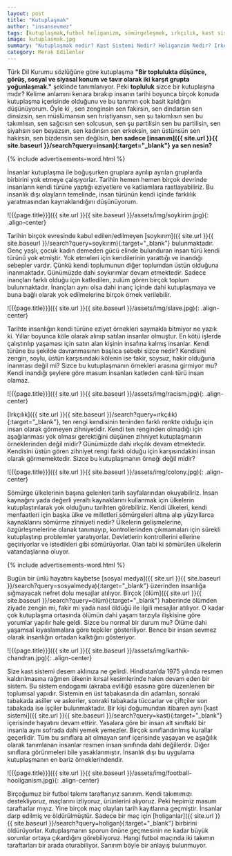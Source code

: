 ```yaml
---
layout: post
title: "Kutuplaşmak"
author: "insansevmez"
tags: [kutuplaşmak,futbol holiganizm, sömürgeleşmek, ırkçılık, kast sistemi,futbolda şiddet,kutuplaşmak nedir,toplumsal sorunlar]
image: kutuplasmak.jpg
summary: "Kutuplaşmak nedir? Kast Sistemi Nedir? Holiganzim Nedir? Irkçılık Nedir? Sömürgeleştirme Nedir? Futbolda Şiddet"
category: Merak Edilenler
---
```


Türk Dil Kurumu sözlüğüne göre kutuplaşma **"Bir toplulukta düşünce, görüş, sosyal ve siyasal konum ve tavır olarak iki karşıt grupta yoğunlaşmak."** şeklinde tanımlanıyor. Peki **topluluk** sizce bir kutuplaşma mıdır? Kelime anlamını kenara bırakıp insanın tarihi boyunca birçok konuda kutuplaşma içerisinde olduğunu ve bu tanımın çok basit kaldığını düşünüyorum. Öyle ki , sen zenginsin sen fakirsin, sen dindarsın sen dinsizsin, sen müslümansın sen hristiyansın, sen şu takımlısın sen bu takımlısın, sen sağcısın sen solcusun, sen şu partilisin sen bu partilisin, sen siyahsın sen beyazsın, sen kadınsın sen erkeksin, sen üstünsün sen hakirsin, sen bizdensin sen değilsin, **ben sadece [insanım]({{ site.url }}{{ site.baseurl }}/search?query=insan){:target="_blank"} ya sen nesin?**

{% include advertisements-word.html %}

İnsanlar kutuplaşma ile boğuşurken gruplara ayrılıp ayrılan gruplarda birbirini yok etmeye çalışıyorlar. Tarihin hemen hemen birçok devrinde insanların kendi türüne yaptığı eziyetlere ve katliamlara rastlayabiliriz. Bu insanlık dışı olayların temelinde, insan türünün kendi içinde farklılık yaratmasından kaynaklandığını düşünüyorum.  

![{{page.title}}]({{ site.url }}{{ site.baseurl }}/assets/img/soykirim.jpg){: .align-center}

Tarihin birçok evresinde kabul edilen/edilmeyen [soykırım]({{ site.url }}{{ site.baseurl }}/search?query=soykırım){:target="_blank"} bulunmaktadır. Genç yaşlı, çocuk kadın demeden gücü elinde bulunduran insan türü kendi türünü yok etmiştir. Yok etmeleri için kendilerinin yarattığı ve inandığı sebepler vardır. Çünkü kendi toplumunun diğer toplumdan üstün olduğuna inanmaktadır. Günümüzde dahi soykırımlar devam etmektedir. Sadece inançları farklı olduğu için katledilen, zulüm gören birçok toplum bulunmaktadır. İnançları aynı olsa dahi inanç içinde dahi kutuplaşmaya ve buna bağlı olarak yok edilmelerine birçok örnek verilebilir.

![{{page.title}}]({{ site.url }}{{ site.baseurl }}/assets/img/slave.jpg){: .align-center}

Tarihte insanlığın kendi türüne eziyet örnekleri saymakla bitmiyor ne yazık ki. Yıllar boyunca köle olarak alınıp satılan insanlar olmuştur. En kötü işlerde çalıştırılıp yaşaması için satın alan kişinin insafına kalmış insanlar. Kendi türüne bu şekilde davranmasının başlıca sebebi sizce nedir? Kendisini zengin, soylu, üstün karşısındaki kölenin ise fakir, soysuz, hakir olduğuna inanması değil mi? Sizce bu kutuplaşmanın örnekleri arasına girmiyor mu? Kendi inandığı şeylere göre masum insanları katleden canlı türü insan olamaz.

![{{page.title}}]({{ site.url }}{{ site.baseurl }}/assets/img/racism.jpg){: .align-center}

[Irkçılık]({{ site.url }}{{ site.baseurl }}/search?query=ırkçılık){:target="_blank"}, ten rengi kendisinin teninden farklı renkte olduğu için insan olarak görmeyen zihniyetidir. Kendi ten renginden olmadığı için aşağılanması yok olması gerektiğini düşünen zihniyet kutuplaşmanın örneklerinden değil midir? Günümüzde dahi ırkçılık devam etmektedir. Kendisini üstün gören zihniyet rengi farklı olduğu için karşısındakini insan olarak görmemektedir. Sizce bu kutuplaşmanın örneği değil midir?

![{{page.title}}]({{ site.url }}{{ site.baseurl }}/assets/img/colony.jpg){: .align-center}

Sömürge ülkelerinin başına gelenleri tarih sayfalarından okuyabiliriz. İnsan kaynağını yada değerli yeraltı kaynaklarını kullanmak için ülkelerin kutuplaştırılarak yok olduğunu tarihten görebiliriz. Kendi ülkeleri, kendi menfaatleri için başka ülke ve milletleri sömürgeleri altına alıp yüzyıllarca kaynaklarını sömürme zihniyeti nedir? Ülkelerin gelişmelerine, özgürleşmelerine olanak tanımayıp, kontrollerinden çıkmamaları için sürekli kutuplaştırıp problemler yaratıyorlar. Devletlerin kontrollerini ellerine geçiriyorlar ve istedikleri gibi sömürüyorlar. Olan tabi ki sömürülen ülkelerin vatandaşlarına oluyor. 

{% include advertisements-word.html %}

Bugün bir ünlü hayatını kaybetse [sosyal medya]({{ site.url }}{{ site.baseurl }}/search?query=sosyalmedya){:target="_blank"} üzerinden insanlığa sığmayacak nefret dolu mesajlar atılıyor. Birçok [ölüm]({{ site.url }}{{ site.baseurl }}/search?query=ölüm){:target="_blank"} haberinde ölümden ziyade zengin mi, fakir mi yada nasıl öldüğü ile ilgili mesajlar atılıyor. O kadar çok kutuplaşma ortasında ölümün dahi yaşam tarzıyla ilişkisine göre yorumlar yapılır hale geldi. Sizce bu normal bir durum mu? Ölüme dahi yaşamsal kıyaslamalara göre tepkiler gösteriliyor. Bence bir insan sevmez olarak insanlığın ortadan kalktığını gösteriyor.

![{{page.title}}]({{ site.url }}{{ site.baseurl }}/assets/img/karthik-chandran.jpg){: .align-center}

Size kast sistemi desem aklınıza ne gelirdi. Hindistan’da 1975 yılında resmen kaldırılmasına rağmen ülkenin kırsal kesimlerinde halen devam eden bir sistem. Bu sistem endogami (akraba evliliği) esasına göre düzenlenen bir toplumsal yapıdır. Sistemin en üst tabakasında din adamları, sonraki tabakada asiller ve askerler, sonraki tabakada tüccarlar ve çiftçiler son tabakada ise işçiler bulunmaktadır. Bir kişi doğumundan itibaren aynı [kast sistemi]({{ site.url }}{{ site.baseurl }}/search?query=kast){:target="_blank"} içerisinde hayatını devam ettirir. Yasalara göre bir insan alt sınıftaki bir insanla aynı sofrada dahi yemek yemezler. Birçok sınıflandırılmış kurallar geçerlidir. Tüm bu sınıflara ait olmayan sınıf içerisinde yaşayan ve aşağılık olarak tanımlanan insanlar resmen insan sınıfında dahi değillerdir. Diğer sınıflara görünmeleri bile yasaklanmıştır. İnsanlık dışı bu uygulama kutuplaşmanın en bariz örneklerindendir. 

![{{page.title}}]({{ site.url }}{{ site.baseurl }}/assets/img/football-hooliganism.jpg){: .align-center}

Birçoğumuz bir futbol takımı taraftarıyız sanırım. Kendi takımımızı destekliyoruz, maçlarını izliyoruz, ürünlerini alıyoruz. Peki hepimiz masum taraftarlar mıyız. Yine birçok maç olayları tarih kayıtlarına geçmiştir. İnsanlar darp edilmiş ve öldürülmüştür. Sadece bir maç için [holiganlar]({{ site.url }}{{ site.baseurl }}/search?query=holigan){:target="_blank"} birbirini öldürüyorlar. Kutuplaşmanın sporun önüne geçmesinin ne kadar büyük sorunlar ortaya çıkardığını görebiliyoruz. Hangi futbol maçında iki takımın taraftarları bir arada oturabiliyor. Sanırım böyle bir anlayış bulunmuyor. 


